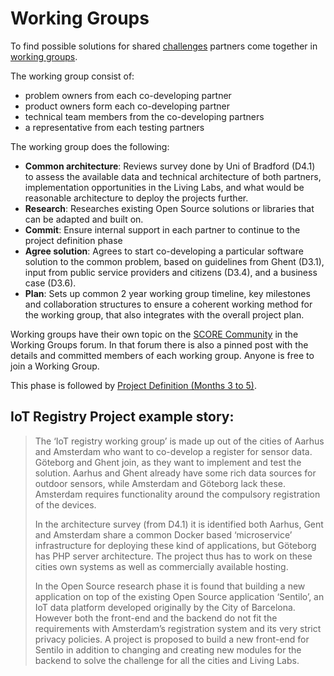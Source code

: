 # Working Groups

To find possible solutions for shared [challenges](/glossary/challenge.md) partners come together in [working groups](/glossary/working-group.md).

The working group consist of:

* problem owners from each co-developing partner
* product owners form each co-developing partner
* technical team members from the co-developing partners
* a representative from each testing partners

The working group does the following:

* __Common architecture__: Reviews survey done by Uni of Bradford (D4.1) to assess the available data and technical architecture of both partners, implementation opportunities in the Living Labs, and what would be reasonable architecture to deploy the projects further.
* __Research__: Researches existing Open Source solutions or libraries that can be adapted and built on.
* __Commit__: Ensure internal support in each partner to continue to the project definition phase
* __Agree solution__: Agrees to start co-developing a particular software solution to the common problem, based on guidelines from Ghent (D3.1), input from public service providers and citizens (D3.4), and a business case (D3.6).
* __Plan__: Sets up common 2 year working group timeline, key milestones and collaboration structures to ensure a coherent working method for the working group, that also integrates with the overall project plan.

Working groups have their own topic on the [SCORE Community](https://score.community/c/working-groups) in the Working Groups forum. In that forum there is also a pinned post with the details and committed members of each working group. Anyone is free to join a Working Group.

This phase is followed by [Project Definition (Months 3 to 5)](3-solution-definition.md).

## IoT Registry Project example story:

> The ‘IoT registry working group’ is made up out of the cities of Aarhus and Amsterdam who want to co-develop a register for sensor data. Göteborg and Ghent join, as they want to implement and test the solution. Aarhus and Ghent already have some rich data sources for outdoor sensors, while Amsterdam and Göteborg lack these. Amsterdam requires functionality around the compulsory registration of the devices.
> 
> In the architecture survey (from D4.1) it is identified both Aarhus, Gent and Amsterdam share a common Docker based ‘microservice’ infrastructure for deploying these kind of applications, but Göteborg has PHP server architecture. The project thus has to work on these cities own systems as well as commercially available hosting. 
> 
> In the Open Source research phase it is found that building a new application on top of the existing Open Source application ‘Sentilo’, an IoT data platform developed originally by the City of Barcelona. However both the front-end and the backend do not fit the requirements with Amsterdam’s registration system and its very strict privacy policies. A project is proposed to build a new front-end for Sentilo in addition to changing and creating new modules for the backend to solve the challenge for all the cities and Living Labs.
